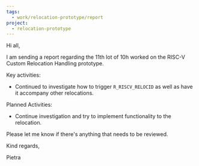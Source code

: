 ```yaml
---
tags:
  - work/relocation-prototype/report
project:
  - relocation-prototype
---
```

Hi all,

I am sending a report regarding the 11th lot of 10h worked on the RISC-V
Custom Relocation Handling prototype.

Key activities:
* Continued to investigate how to trigger `R_RISCV_RELOCID` as well as have it
accompany other relocations.

Planned Activities:
* Continue investigation and try to implement functionality to the relocation.

Please let me know if there's anything that needs to be reviewed.

Kind regards,

Pietra